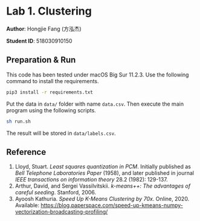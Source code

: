 # Lab 1. Clustering

**Author**: Hongjie Fang (方泓杰)

**Student ID**: 518030910150

## Preparation & Run

This code has been tested under macOS Big Sur 11.2.3. Use the following command to install the requirements.

```bash
pip3 install -r requirements.txt
```

Put the data in `data/` folder with name `data.csv`. Then execute the main program using the following scripts.

```bash
sh run.sh
```

The result will be stored in `data/labels.csv`.

## Reference

1. Lloyd, Stuart. *Least squares quantization in PCM*. Initially published as *Bell Telephone Laboratories Paper* (1958), and later published in journal *IEEE transactions on information theory* 28.2 (1982): 129-137. 
2. Arthur, David, and Sergei Vassilvitskii. *k-means++: The advantages of careful seeding*. Stanford, 2006.
3. Ayoosh Kathuria. *Speed Up K-Means Clustering by 70x*. Online, 2020. Available: https://blog.paperspace.com/speed-up-kmeans-numpy-vectorization-broadcasting-profiling/